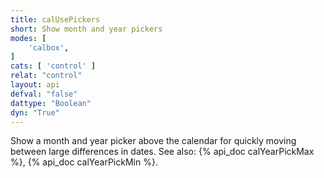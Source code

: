 ```yaml
---
title: calUsePickers
short: Show month and year pickers
modes: [
	'calbox',
]
cats: [ 'control' ]
relat: "control"
layout: api
defval: "false"
dattype: "Boolean"
dyn: "True"
---
```


Show a month and year picker above the calendar for quickly moving between large 
differences in dates.  See also: {% api_doc calYearPickMax %}, {% api_doc calYearPickMin %}.
